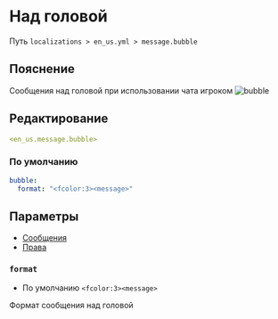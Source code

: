 # Над головой
Путь `localizations > en_us.yml > message.bubble`

## Пояснение
Сообщения над головой при использовании чата игроком
![bubble](/bubble.gif)

## Редактирование
```yaml
<en_us.message.bubble>
```

### По умолчанию
```yaml
bubble:
  format: "<fcolor:3><message>"
```

## Параметры

- [Сообщения](/ru/message/bubble/)
- [Права](/ru/permission/message/bubble/)

### `format`
- По умолчанию `<fcolor:3><message>`

Формат сообщения над головой